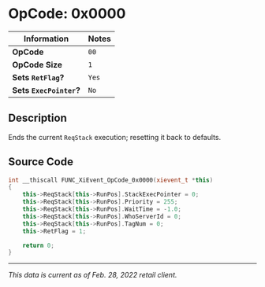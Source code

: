# OpCode: 0x0000

| Information               | Notes |
|---                        |---    |
| **OpCode**                | `00`  |
| **OpCode Size**           | `1`   |
| **Sets `RetFlag`?**       | `Yes` |
| **Sets `ExecPointer`?**   | `No`  |

## Description

Ends the current `ReqStack` execution; resetting it back to defaults.

## Source Code

```cpp
int __thiscall FUNC_XiEvent_OpCode_0x0000(xievent_t *this)
{
    this->ReqStack[this->RunPos].StackExecPointer = 0;
    this->ReqStack[this->RunPos].Priority = 255;
    this->ReqStack[this->RunPos].WaitTime = -1.0;
    this->ReqStack[this->RunPos].WhoServerId = 0;
    this->ReqStack[this->RunPos].TagNum = 0;
    this->RetFlag = 1;

    return 0;
}
```

---

_This data is current as of Feb. 28, 2022 retail client._